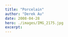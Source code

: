 ```yaml
---
title: "Porcelain"
author: "Derek Au"
date: 2008-04-28
hero: ./images/IMG_2175.jpg
excerpt: 
---
```

